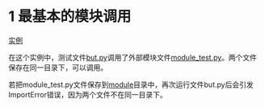 # 1 最基本的模块调用

[实例](Object-Oriented_Programming/Module/11-2)

在这个实例中，测试文件[but.py](Object-Oriented_Programming/Module/11-2/but.py)调用了外部模块文件[module_test.py](Object-Oriented_Programming/Module/11-2/module_test.py)。两个文件保存在同一目录下，可以调用。

若把module_test.py文件保存到[module](Object-Oriented_Programming/Module/11-2/module)目录中，再次运行文件but.py后会引发ImportError错误，因为两个文件不在同一目录下。
